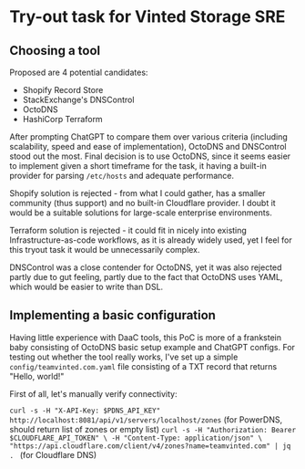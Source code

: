 # Try-out task for Vinted Storage SRE
## Choosing a tool

Proposed are 4 potential candidates:
* Shopify Record Store
* StackExchange's DNSControl
* OctoDNS
* HashiCorp Terraform

After prompting ChatGPT to compare them over various criteria (including scalability, speed and ease of implementation), OctoDNS and DNSControl stood out the most. Final decision is to use OctoDNS, since it seems easier to implement given a short timeframe for the task, it having a built-in provider for parsing `/etc/hosts` and adequate performance. 

Shopify solution is rejected - from what I could gather, has a smaller community (thus support) and no built-in Cloudflare provider. I doubt it would be a suitable solutions for large-scale enterprise environments.

Terraform solution is rejected - it could fit in nicely into existing Infrastructure-as-code workflows, as it is already widely used, yet I feel for this tryout task it would be unnecessarily complex.

DNSControl was a close contender for OctoDNS, yet it was also rejected partly due to gut feeling, partly due to the fact that OctoDNS uses YAML, which would be easier to write than DSL.

## Implementing a basic configuration

Having little experience with DaaC tools, this PoC is more of a frankstein baby consisting of OctoDNS basic setup example and ChatGPT configs. For testing out whether the tool really works, I've set up a simple `config/teamvinted.com.yaml` file consisting of a TXT record that returns "Hello, world!"

First of all, let's manually verify connectivity:

`curl -s -H "X-API-Key: $PDNS_API_KEY" http://localhost:8081/api/v1/servers/localhost/zones` (for PowerDNS, should return list of zones or empty list)
`curl -s -H "Authorization: Bearer $CLOUDFLARE_API_TOKEN" \
     -H "Content-Type: application/json" \
     "https://api.cloudflare.com/client/v4/zones?name=teamvinted.com" | jq .
` (for Cloudflare DNS)


